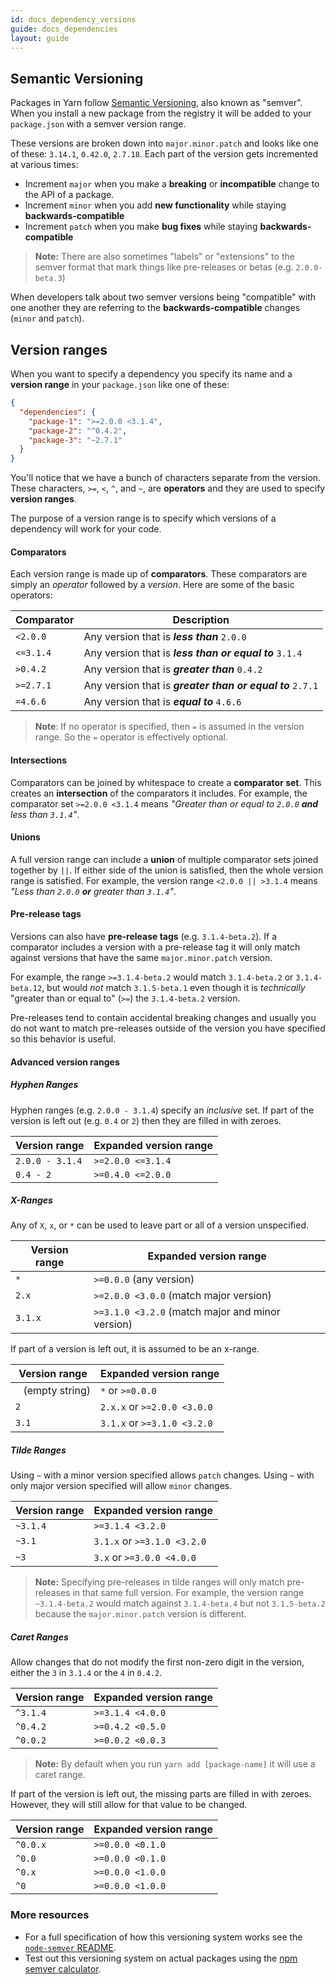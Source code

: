 ```yaml
---
id: docs_dependency_versions
guide: docs_dependencies
layout: guide
---
```


## Semantic Versioning <a class="toc" id="toc-semantic-versioning" href="#toc-semantic-versioning"></a>

Packages in Yarn follow [Semantic Versioning](http://semver.org/), also known
as "semver". When you install a new package from the registry it will be added
to your `package.json` with a semver version range.

These versions are broken down into `major.minor.patch` and looks like one of
these: `3.14.1`, `0.42.0`, `2.7.18`. Each part of the version gets incremented
at various times:

- Increment `major` when you make a **breaking** or **incompatible** change to
  the API of a package.
- Increment `minor` when you add **new functionality** while staying
  **backwards-compatible**
- Increment `patch` when you make **bug fixes** while staying
  **backwards-compatible**

> **Note:** There are also sometimes "labels" or "extensions" to the semver
> format that mark things like pre-releases or betas (e.g. `2.0.0-beta.3`)

When developers talk about two semver versions being "compatible" with one
another they are referring to the **backwards-compatible** changes (`minor` and
`patch`).

## Version ranges <a class="toc" id="toc-version-ranges" href="#toc-version-ranges"></a>

When you want to specify a dependency you specify its name and a
**version range** in your `package.json` like one of these:

```json
{
  "dependencies": {
    "package-1": ">=2.0.0 <3.1.4",
    "package-2": "^0.4.2",
    "package-3": "~2.7.1"
  }
}
```

You'll notice that we have a bunch of characters separate from the version.
These characters, `>=`, `<`, `^`, and `~`, are **operators** and they are used
to specify **version ranges**.

The purpose of a version range is to specify which versions of a dependency
will work for your code.

#### Comparators <a class="toc" id="toc-comparators" href="#toc-comparators"></a>

Each version range is made up of **comparators**. These comparators are simply
an _operator_ followed by a _version_. Here are some of the basic operators:

| Comparator | Description                                                 |
| ---------- | ----------------------------------------------------------- |
| `<2.0.0`   | Any version that is ***less than*** `2.0.0`                 |
| `<=3.1.4`  | Any version that is ***less than or equal to*** `3.1.4`     |
| `>0.4.2`   | Any version that is ***greater than*** `0.4.2`             |
| `>=2.7.1`  | Any version that is ***greater than or equal to*** `2.7.1` |
| `=4.6.6`   | Any version that is ***equal to*** `4.6.6`                  |

> **Note**: If no operator is specified, then `=` is assumed in the version
> range. So the `=` operator is effectively optional.

#### Intersections <a class="toc" id="toc-intersections" href="#toc-intersections"></a>

Comparators can be joined by whitespace to create a **comparator set**. This
creates an **intersection** of the comparators it includes. For example, the
comparator set `>=2.0.0 <3.1.4` means _"Greater than or equal to `2.0.0`
**and** less than `3.1.4`"_.

#### Unions <a class="toc" id="toc-unions" href="#toc-unions"></a>

A full version range can include a **union** of multiple comparator sets joined
together by `||`. If either side of the union is satisfied, then the whole
version range is satisfied. For example, the version range `<2.0.0 || >3.1.4`
means _"Less than `2.0.0` **or** greater than `3.1.4`"_.

#### Pre-release tags <a class="toc" id="toc-pre-release-tags" href="#toc-pre-release-tags"></a>

Versions can also have **pre-release tags** (e.g. `3.1.4-beta.2`). If a
comparator includes a version with a pre-release tag it will only match against
versions that have the same `major.minor.patch` version.

For example, the range `>=3.1.4-beta.2` would match `3.1.4-beta.2` or
`3.1.4-beta.12`, but would *not* match `3.1.5-beta.1` even though it is
_technically_ "greater than or equal to" (`>=`) the `3.1.4-beta.2` version.

Pre-releases tend to contain accidental breaking changes and usually you do not
want to match pre-releases outside of the version you have specified so this
behavior is useful.

#### Advanced version ranges <a class="toc" id="toc-advanced-version-ranges" href="#toc-advanced-version-ranges"></a>

##### Hyphen Ranges <a class="toc" id="toc-hyphen-ranges" href="#toc-hyphen-ranges"></a>

Hyphen ranges (e.g. `2.0.0 - 3.1.4`) specify an _inclusive_ set. If part of the
version is left out (e.g. `0.4` or `2`) then they are filled in with zeroes.

| Version range   | Expanded version range |
| --------------- | ---------------------- |
| `2.0.0 - 3.1.4` | `>=2.0.0 <=3.1.4`      |
| `0.4 - 2`       | `>=0.4.0 <=2.0.0`      |

##### X-Ranges <a class="toc" id="toc-x-ranges" href="#toc-x-ranges"></a>

Any of `X`, `x`, or `*` can be used to leave part or all of a version
unspecified.

| Version range     | Expanded version range                           |
| ----------------- | ------------------------------------------------ |
| `*`               | `>=0.0.0` (any version)                          |
| `2.x`             | `>=2.0.0 <3.0.0` (match major version)           |
| `3.1.x`           | `>=3.1.0 <3.2.0` (match major and minor version) |

If part of a version is left out, it is assumed to be an x-range.

| Version range      | Expanded version range      |
| ------------------ | --------------------------- |
| ` ` (empty string) | `*` or `>=0.0.0`            |
| `2`                | `2.x.x` or `>=2.0.0 <3.0.0` |
| `3.1`              | `3.1.x` or `>=3.1.0 <3.2.0` |

##### Tilde Ranges <a class="toc" id="toc-tilde-ranges" href="#toc-tilde-ranges"></a>

Using `~` with a minor version specified allows `patch` changes. Using `~` with
only major version specified will allow `minor` changes.

| Version range      | Expanded version range      |
| ------------------ | --------------------------- |
| `~3.1.4`           | `>=3.1.4 <3.2.0`            |
| `~3.1`             | `3.1.x` or `>=3.1.0 <3.2.0` |
| `~3`               | `3.x` or `>=3.0.0 <4.0.0`   |

> **Note:** Specifying pre-releases in tilde ranges will only match
> pre-releases in that same full version. For example, the version range
> `~3.1.4-beta.2` would match against `3.1.4-beta.4` but not `3.1.5-beta.2`
> because the `major.minor.patch` version is different.

##### Caret Ranges <a class="toc" id="toc-caret-ranges" href="#toc-caret-ranges"></a>

Allow changes that do not modify the first non-zero digit in the version,
either the `3` in `3.1.4` or the `4` in `0.4.2`.

| Version range      | Expanded version range |
| ------------------ | ---------------------- |
| `^3.1.4`           | `>=3.1.4 <4.0.0`       |
| `^0.4.2`           | `>=0.4.2 <0.5.0`       |
| `^0.0.2`           | `>=0.0.2 <0.0.3`       |

> **Note:** By default when you run `yarn add [package-name]` it will use a
> caret range.

If part of the version is left out, the missing parts are filled in with
zeroes. However, they will still allow for that value to be changed.

| Version range      | Expanded version range |
| ------------------ | ---------------------- |
| `^0.0.x`           | `>=0.0.0 <0.1.0`       |
| `^0.0`             | `>=0.0.0 <0.1.0`       |
| `^0.x`             | `>=0.0.0 <1.0.0`       |
| `^0`               | `>=0.0.0 <1.0.0`       |

### More resources <a class="toc" id="toc-more-resources" href="#toc-more-resources"></a>

- For a full specification of how this versioning system works see the
[`node-semver` README](https://github.com/npm/node-semver).
- Test out this versioning system on actual packages using the
[npm semver calculator](https://semver.npmjs.com/).

